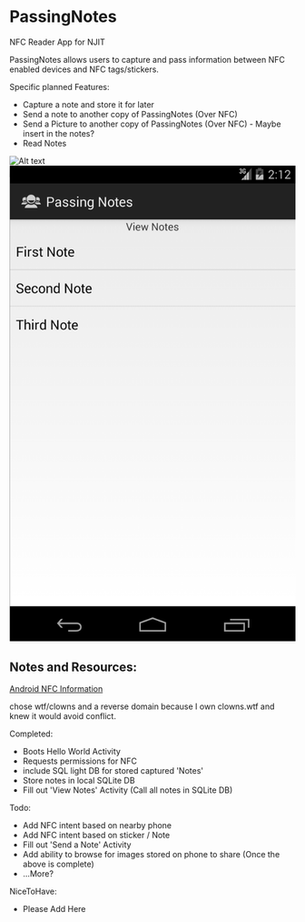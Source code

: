 PassingNotes
============

NFC Reader App for NJIT

PassingNotes allows users to capture and pass information between NFC enabled devices and NFC tags/stickers.

Specific planned Features:
* Capture a note and store it for later
* Send a note to another copy of PassingNotes (Over NFC)
* Send a Picture to another copy of PassingNotes (Over NFC) - Maybe insert in the notes?
* Read Notes 

![Alt text](http://i.imgur.com/aaOHceD.png "Passing Notes")
![Alt text](Notes.png "All Notes")


Notes and Resources:
---

[Android NFC Information](http://developer.android.com/guide/topics/connectivity/nfc/index.html)

chose wtf/clowns and a reverse domain because I own clowns.wtf and knew it would avoid conflict.

Completed:
* Boots Hello World Activity
* Requests permissions for NFC
* include SQL light DB for stored captured 'Notes'
* Store notes in local SQLite DB
* Fill out 'View Notes' Activity (Call all notes in SQLite DB)

Todo:
* Add NFC intent based on nearby phone
* Add NFC intent based on sticker / Note
* Fill out 'Send a Note' Activity
* Add ability to browse for images stored on phone to share (Once the above is complete)
* ...More?

NiceToHave:
* Please Add Here

